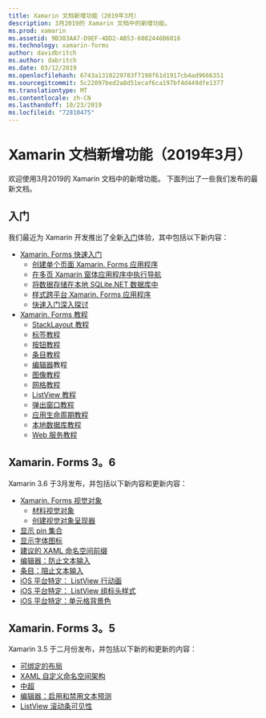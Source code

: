 ```yaml
---
title: Xamarin 文档新增功能（2019年3月）
description: 3月2019的 Xamarin 文档中的新增功能。
ms.prod: xamarin
ms.assetid: 9B383AA7-D9EF-4DD2-AB53-6082446B6016
ms.technology: xamarin-forms
author: davidbritch
ms.author: dabritch
ms.date: 03/12/2019
ms.openlocfilehash: 6743a1310229783f7198f61d1917cb4ad9666351
ms.sourcegitcommit: 5c22097bed2a8d51ecaf6ca197bf4d449dfe1377
ms.translationtype: MT
ms.contentlocale: zh-CN
ms.lasthandoff: 10/23/2019
ms.locfileid: "72810475"
---
```

# <a name="xamarin-docs-whats-new-march-2019"></a>Xamarin 文档新增功能（2019年3月）

欢迎使用3月2019的 Xamarin 文档中的新增功能。 下面列出了一些我们发布的最新文档。

## <a name="get-started"></a>入门

我们最近为 Xamarin 开发推出了全新[入门](~/get-started/index.yml)体验，其中包括以下新内容：

- [Xamarin. Forms 快速入门](~/get-started/quickstarts/index.yml)
  - [创建单个页面 Xamarin. Forms 应用程序](~/get-started/quickstarts/single-page.md)
  - [在多页 Xamarin 窗体应用程序中执行导航](~/get-started/quickstarts/multi-page.md)
  - [将数据存储在本地 SQLite.NET 数据库中](~/get-started/quickstarts/database.md)
  - [样式跨平台 Xamarin. Forms 应用程序](~/get-started/quickstarts/styling.md)
  - [快速入门深入探讨](~/get-started/quickstarts/deepdive.md)
- [Xamarin. Forms 教程](~/get-started/tutorials/index.yml)
  - [StackLayout 教程](~/get-started/tutorials/stacklayout/index.yml)
  - [标签教程](~/get-started/tutorials/label/index.yml)
  - [按钮教程](~/get-started/tutorials/button/index.yml)
  - [条目教程](~/get-started/tutorials/entry/index.yml)
  - [编辑器](~/get-started/tutorials/editor/index.yml)教程
  - [图像教程](~/get-started/tutorials/image/index.yml)
  - [网格教程](~/get-started/tutorials/grid/index.yml)
  - [ListView 教程](~/get-started/tutorials/listview/index.yml)
  - [弹出窗口教程](~/get-started/tutorials/pop-ups/index.yml)
  - [应用生命周期教程](~/get-started/tutorials/app-lifecycle/index.yml)
  - [本地数据库教程](~/get-started/tutorials/local-database/index.yml)
  - [Web 服务教程](~/get-started/tutorials/web-service/index.yml)

## <a name="xamarinforms-36"></a>Xamarin. Forms 3。6

Xamarin 3.6 于3月发布，并包括以下新内容和更新内容：

- [Xamarin. Forms 视觉对象](~/xamarin-forms/user-interface/visual/index.md)
  - [材料视觉对象](~/xamarin-forms/user-interface/visual/material-visual.md)
  - [创建视觉对象呈现器](~/xamarin-forms/user-interface/visual/create.md)
- [显示 pin 集合](~/xamarin-forms/user-interface/map/pins.md#display-a-pin-collection)
- [显示字体图标](~/xamarin-forms/user-interface/text/fonts.md#display-font-icons)
- [建议的 XAML 命名空间前缀](~/xamarin-forms/xaml/custom-prefix.md)
- [编辑器：防止文本输入](~/xamarin-forms/user-interface/text/editor.md#preventing-text-entry)
- [条目：阻止文本输入](~/xamarin-forms/user-interface/text/entry.md#preventing-text-entry)
- [iOS 平台特定： ListView 行动画](~/xamarin-forms/platform/ios/listview-row-animations.md)
- [iOS 平台特定： ListView 组标头样式](~/xamarin-forms/platform/ios/listview-group-header-style.md)
- [iOS 平台特定：单元格背景色](~/xamarin-forms/platform/ios/cell-background-color.md)

## <a name="xamarinforms-35"></a>Xamarin. Forms 3。5

Xamarin 3.5 于二月份发布，并包括以下新的和更新的内容：

- [可绑定的布局](~/xamarin-forms/user-interface/layouts/bindable-layouts.md)
- [XAML 自定义命名空间架构](~/xamarin-forms/xaml/custom-namespace-schemas.md)
- [中超](~/xamarin-forms/user-interface/text/label.md#hyperlinks)
- [编辑器：启用和禁用文本预测](~/xamarin-forms/user-interface/text/editor.md#enabling-and-disabling-text-prediction)
- [ListView 滚动条可见性](~/xamarin-forms/user-interface/listview/customizing-list-appearance.md#scrollbar-visibility)
